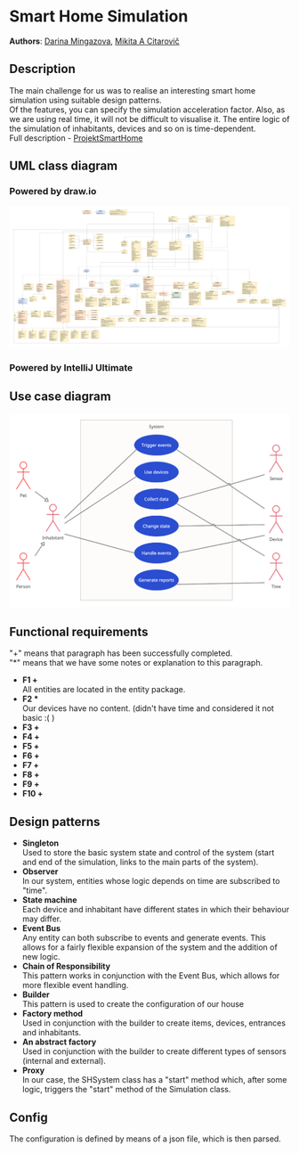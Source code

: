 # Smart Home Simulation
**Authors**: [Darina Mingazova](@mingadar), [Mikita A Citarovič](@citarmik)
## Description
The main challenge for us was to realise an interesting smart home simulation using suitable design patterns. <br/>
Of the features, you can specify the simulation acceleration factor. Also, as we are using real time, it will not be difficult to visualise it. The entire logic of the simulation of inhabitants, devices and so on is time-dependent. <br/>
Full description - [ProjektSmartHome](docs/ProjektSmartHome.pdf)
## UML class diagram
### Powered by draw.io
![Use case diagram](/docs/classDiagram.jpg)
### Powered by IntelliJ Ultimate
## Use case diagram
![Use case diagram](/docs/useCase.png)
## Functional requirements
"+" means that paragraph has been successfully completed. <br/>
"*" means that we have some notes or explanation to this paragraph.

- **F1 +** <br/>
All entities are located in the entity package.
- **F2 \*** <br/>
Our devices have no content. (didn't have time and considered it not basic :( )
- **F3 +** <br/>
- **F4 +** <br/>
- **F5 +** <br/>
- **F6 +** <br/>
- **F7 +** <br/>
- **F8 +** <br/>
- **F9 +** <br/>
- **F10 +** <br/>

## Design patterns
- **Singleton** <br/>
Used to store the basic system state and control of the system (start and end of the simulation, links to the main parts of the system).
- **Observer** <br/>
In our system, entities whose logic depends on time are subscribed to "time". 
- **State machine** <br/>
Each device and inhabitant have different states in which their behaviour may differ.
- **Event Bus** <br/>
Any entity can both subscribe to events and generate events. This allows for a fairly flexible expansion of the system and the addition of new logic.
- **Chain of Responsibility** <br/>
This pattern works in conjunction with the Event Bus, which allows for more flexible event handling.
- **Builder** <br/>
This pattern is used to create the configuration of our house
- **Factory method** <br/>
Used in conjunction with the builder to create items, devices, entrances and inhabitants.
- **An abstract factory** <br/>
Used in conjunction with the builder to create different types of sensors (internal and external).
- **Proxy** <br/>
In our case, the SHSystem class has a "start" method which, after some logic, triggers the "start" method of the Simulation class. 

## Config
The configuration is defined by means of a json file, which is then parsed.